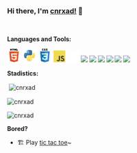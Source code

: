### Hi there, I'm [cnrxad!](https://cnrxad.github.io) 👋

<br />

**Languages and Tools:**  

<code><img height="32" src="https://raw.githubusercontent.com/devicons/devicon/master/icons/html5/html5-original-wordmark.svg"></code>
<code><img height="32" src="https://raw.githubusercontent.com/devicons/devicon/master/icons/python/python-original.svg"></code>
<code><img height="32" src="https://raw.githubusercontent.com/devicons/devicon/master/icons/css3/css3-original-wordmark.svg"></code>
<code><img height="28" src="https://raw.githubusercontent.com/devicons/devicon/master/icons/javascript/javascript-original.svg"></code>
<code><img height="28" src="https://raw.githubusercontent.com/devicons/devicon/1119b9f84c0290e0f0b38982099a2bd027a48bf1/icons/discordjs/discordjs-plain.svg"></code> 
<code><img height="28" src="https://img.shields.io/badge/Astro-FF5D01.svg?style=for-the-badge&logo=Astro&logoColor=white"></code>
<code><img height="28" src="https://img.shields.io/badge/Tailwind%20CSS-06B6D4.svg?style=for-the-badge&logo=Tailwind-CSS&logoColor=white"></code>
<code><img height="28" src="https://img.shields.io/badge/Visual%20Studio-5C2D91.svg?style=for-the-badge&logo=Visual-Studio&logoColor=white"></code>
<code><img height="28" src="https://img.shields.io/badge/Visual%20Studio%20Code-007ACC.svg?style=for-the-badge&logo=Visual-Studio-Code&logoColor=white"></code>
<code><img height="28" src="https://img.shields.io/badge/SQLite-07405E?style=for-the-badge&logo=sqlite&logoColor=white"></code>
<code><img height="28" src="https://img.shields.io/badge/C%23-239120?style=for-the-badge&logo=c-sharp&logoColor=white"></code>

 **Stadistics:**

<p>&nbsp;<img align="center" src="https://github-readme-stats.vercel.app/api?username=cnrxad&show_icons=tru&locale=en" alt="cnrxad" /></p>

<p><img align="center" src="https://github-readme-streak-stats.herokuapp.com/?user=cnrxad&" alt="cnrxad" /></p>

<p><img align="center" src="https://github-readme-stats.vercel.app/api/top-langs?username=cnrxad&show_icons=true&locale=en&layout=compact" alt="cnrxad" /></p>

**Bored?**

- 🏗 Play [tic tac toe](https://cnrxad.github.io/tictactoe/)~

